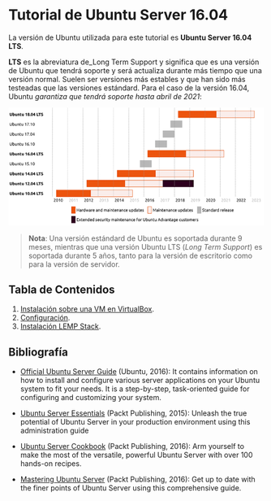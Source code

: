 # Tutorial de Ubuntu Server 16.04

La versión de Ubuntu utilizada para este tutorial es **Ubuntu Server 16.04 LTS**.

**LTS** es la abreviatura de_Long Term Support y significa que es una versión de Ubuntu que tendrá soporte y será actualiza durante más tiempo que una versión normal. Suelen ser versiones más estables y que han sido más testeadas que las versiones estándard. Para el caso de la versión 16.04, Ubuntu _garantiza que tendrá soporte hasta abril de 2021_:

![](/assets/img/00_readme/01.png)

> **Nota**: Una versión estándard de Ubuntu es soportada durante 9 meses, mientras que una versión Ubuntu LTS (_Long Term Support_) es soportada durante 5 años, tanto para la versión de escritorio como para la versión de servidor.

## Tabla de Contenidos

1. [Instalación sobre una VM en VirtualBox](/01_instalacion.md).
2. [Configuración](/02_configuracion.md).
3. [Instalación LEMP Stack](/03_instalacion_lemp_stack.md).



## Bibliografía

* [Official Ubuntu Server Guide](./assets/pdfs/serverguide.pdf) \(Ubuntu, 2016\): It contains information on how to install and configure various server applications on your Ubuntu system to fit your needs. It is a step-by-step, task-oriented guide for configuring and customizing your system.

* [Ubuntu Server Essentials](./assets/pdfs/ubuntuserveressentials.pdf) \(Packt Publishing, 2015\): Unleash the true potential of Ubuntu Server in your production environment using this administration guide

* [Ubuntu Server Cookbook](./assets/pdfs/ubuntuservercookbook.pdf) \(Packt Publishing, 2016\): Arm yourself to make the most of the versatile, powerful Ubuntu Server with over 100 hands-on recipes.

* [Mastering Ubuntu Server](./assets/pdfs/masteringubuntuserver.pdf) \(Packt Publishing, 2016\): Get up to date with the finer points of Ubuntu Server using this comprehensive guide.



